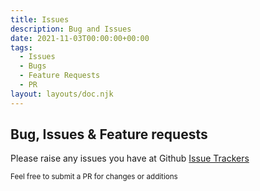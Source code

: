 ```yaml
---
title: Issues
description: Bug and Issues
date: 2021-11-03T00:00:00+00:00
tags:
  - Issues
  - Bugs
  - Feature Requests
  - PR
layout: layouts/doc.njk
---
```


##  Bug, Issues & Feature requests

Please raise any issues you have at Github [Issue Trackers](https://github.com/sajrashid/React-Dynamic-Json-Table/issues/19)
 
<sub>Feel free to submit a PR for changes or additions</sub>




